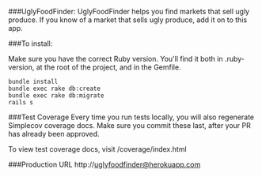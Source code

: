 ###UglyFoodFinder:
UglyFoodFinder helps you find markets that sell ugly produce. If you know of a market that sells ugly produce, add it on to this app.

###To install:

Make sure you have the correct Ruby version. You'll find it both in .ruby-version, at the root of the project, and in the Gemfile.

```
bundle install
bundle exec rake db:create
bundle exec rake db:migrate
rails s
```



###Test Coverage
Every time you run tests locally, you will also regenerate Simplecov coverage docs. Make sure you commit these last, after your PR has already been approved.

To view test coverage docs, visit <hostname>/coverage/index.html

###Production URL
http://uglyfoodfinder@herokuapp.com